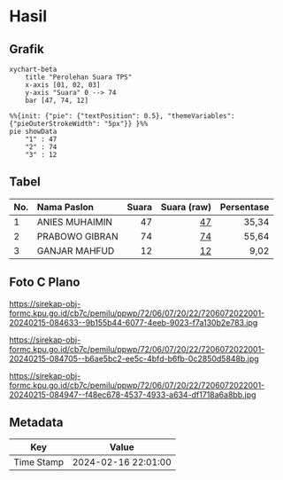 # Hasil

## Grafik

```mermaid
xychart-beta
    title "Perolehan Suara TPS"
    x-axis [01, 02, 03]
    y-axis "Suara" 0 --> 74
    bar [47, 74, 12]
```

```mermaid
%%{init: {"pie": {"textPosition": 0.5}, "themeVariables": {"pieOuterStrokeWidth": "5px"}} }%%
pie showData
    "1" : 47
    "2" : 74
    "3" : 12
```

## Tabel

| No. | Nama Paslon    | Suara | Suara (raw) | Persentase |
|:--- |:-------------- | -----:| -----------:| ----------:|
| 1   | ANIES MUHAIMIN | 47    | [47][p-1]   | 35,34      |
| 2   | PRABOWO GIBRAN | 74    | [74][p-2]   | 55,64      |
| 3   | GANJAR MAHFUD  | 12    | [12][p-3]   | 9,02       |


[p-1]: https://github.com/gigit-pemilu/pemilu-2024-72-sulawesi-tengah/blob/main/pilpres/hitung-suara/sub/72-sulawesi-tengah/sub/06-morowali/sub/07-menui-kepulauan/sub/2022-tanjung-tiram/sub/001-tps/sub/paslon-1.txt
[p-2]: https://github.com/gigit-pemilu/pemilu-2024-72-sulawesi-tengah/blob/main/pilpres/hitung-suara/sub/72-sulawesi-tengah/sub/06-morowali/sub/07-menui-kepulauan/sub/2022-tanjung-tiram/sub/001-tps/sub/paslon-2.txt
[p-3]: https://github.com/gigit-pemilu/pemilu-2024-72-sulawesi-tengah/blob/main/pilpres/hitung-suara/sub/72-sulawesi-tengah/sub/06-morowali/sub/07-menui-kepulauan/sub/2022-tanjung-tiram/sub/001-tps/sub/paslon-3.txt

## Foto C Plano

https://sirekap-obj-formc.kpu.go.id/cb7c/pemilu/ppwp/72/06/07/20/22/7206072022001-20240215-084633--9b155b44-6077-4eeb-9023-f7a130b2e783.jpg

https://sirekap-obj-formc.kpu.go.id/cb7c/pemilu/ppwp/72/06/07/20/22/7206072022001-20240215-084705--b6ae5bc2-ee5c-4bfd-b6fb-0c2850d5848b.jpg

https://sirekap-obj-formc.kpu.go.id/cb7c/pemilu/ppwp/72/06/07/20/22/7206072022001-20240215-084947--f48ec678-4537-4933-a634-df1718a6a8bb.jpg


## Metadata

| Key        | Value               |
| ---------- | ------------------- |
| Time Stamp | 2024-02-16 22:01:00 |



